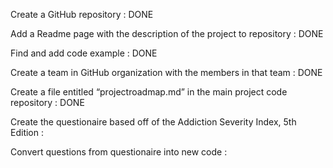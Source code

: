 Create a GitHub repository : DONE

Add a Readme page with the description of the project to repository : DONE

Find and add code example : DONE

Create a team in GitHub organization with the members in that team : DONE

Create a file entitled “projectroadmap.md” in the main project code repository : DONE

Create the questionaire based off of the Addiction Severity Index, 5th Edition : 

Convert questions from questionaire into new code : 

